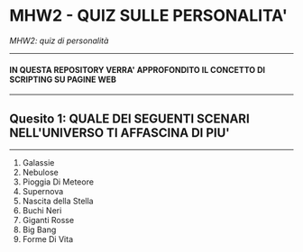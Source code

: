 # MHW2 - QUIZ SULLE PERSONALITA'


*MHW2: quiz di personalità*

----------

#### IN QUESTA REPOSITORY VERRA' APPROFONDITO IL CONCETTO DI SCRIPTING SU PAGINE WEB

----------
## Quesito 1: QUALE DEI SEGUENTI SCENARI NELL'UNIVERSO TI AFFASCINA DI PIU'
----------
1. Galassie
2. Nebulose
3. Pioggia Di Meteore
4. Supernova
5. Nascita della Stella
6. Buchi Neri
7. Giganti Rosse
8. Big Bang
9. Forme Di Vita
